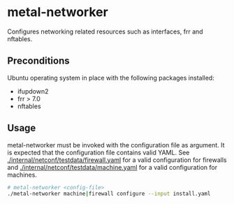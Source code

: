# metal-networker

Configures networking related resources such as interfaces, frr and nftables.

## Preconditions

Ubuntu operating system in place with the following packages installed: 

- ifupdown2
- frr > 7.0
- nftables


## Usage

metal-networker must be invoked with the configuration file as argument. It is expected that the configuration file 
contains valid YAML. See [./internal/netconf/testdata/firewall.yaml](internal/netconf/testdata/firewall.yaml) for a valid configuration for firewalls and [./internal/netconf/testdata/machine.yaml](internal/netconf/testdata/machine.yaml) for a valid configuration for machines.

```bash
# metal-networker <config-file>
./metal-networker machine|firewall configure --input install.yaml

```
